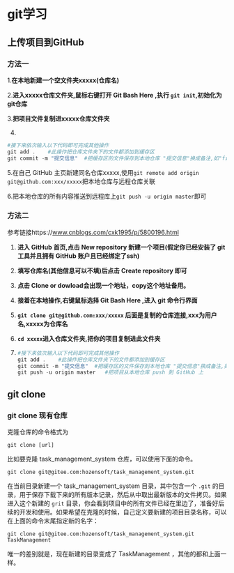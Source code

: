 # git学习

## 上传项目到GitHub

### 方法一

1.**在本地新建一个空文件夹xxxxx(仓库名)**

2.**进入xxxxx仓库文件夹,鼠标右键打开 Git Bash Here ,执行 `git init`,初始化为git仓库**

3.**把项目文件复制进xxxxx仓库文件夹**

4.

```powershell
#接下来依次输入以下代码即可完成其他操作
git add .    #此操作把仓库文件夹下的文件都添加到缓存区
git commit -m "提交信息"  #把缓存区的文件保存到本地仓库 "提交信息"换成备注,如"first commmit"
```

5.在自己 GitHub 主页新建同名仓库xxxxx,使用`git remote add origin git@github.com:xxx/xxxxx`把本地仓库与远程仓库关联

6.把本地仓库的所有内容推送到远程库上`git push -u origin master`即可

### 方法二 

参考链接https://www.cnblogs.com/cxk1995/p/5800196.html

1. **进入 GitHub 首页,点击 New repository 新建一个项目(假定你已经安装了 git 工具并且拥有 GitHub 账户且已经绑定了ssh)**

2. **填写仓库名(其他信息可以不填)后点击 Create repository 即可**

3. **点击 Clone or dowload会出现一个地址，copy这个地址备用。**

4. **接着在本地操作,右键鼠标选择 Git Bash Here ,进入 git 命令行界面**

5. **`git clone git@github.com:xxx/xxxxx` 后面是复制的仓库连接,xxx为用户名,xxxxx为仓库名**

6. **`cd xxxxx`进入仓库文件夹,把你的项目复制进此文件夹**

7. ```powershell
   #接下来依次输入以下代码即可完成其他操作
   git add .    #此操作把仓库文件夹下的文件都添加到缓存区
   git commit -m "提交信息"  #把缓存区的文件保存到本地仓库 "提交信息"换成备注,如"first commmit"
   git push -u origin master   #把项目从本地仓库 push 到 GitHub 上
   
   ```


## git clone

### git clone 现有仓库

克隆仓库的命令格式为

```shell
git clone [url]
```

比如要克隆 task_management_system 仓库，可以使用下面的命令。

```shell
git clone git@gitee.com:hozensoft/task_management_system.git
```

在当前目录新建一个 task_management_system 目录，其中包含一个 `.git` 的目录，用于保存下载下来的所有版本记录，然后从中取出最新版本的文件拷贝。如果进入这个新建的 `grit` 目录，你会看到项目中的所有文件已经在里边了，准备好后续的开发和使用。如果希望在克隆的时候，自己定义要新建的项目目录名称，可以在上面的命令末尾指定新的名字：

```shell
git clone git@gitee.com:hozensoft/task_management_system.git TaskManagement
```

唯一的差别就是，现在新建的目录变成了 TaskManagement ，其他的都和上面一样。